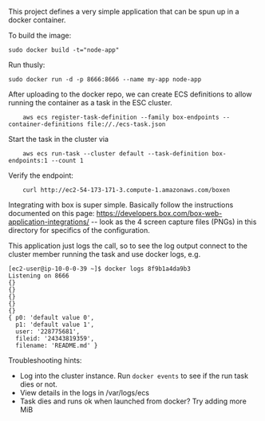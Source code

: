 This project defines a very simple application that can be spun up
in a docker container.

To build the image:

    sudo docker build -t="node-app"

Run thusly:

    sudo docker run -d -p 8666:8666 --name my-app node-app

After uploading to the docker repo, we can create ECS definitions to allow running
the container as a task in the ESC cluster.

		aws ecs register-task-definition --family box-endpoints --container-definitions file://./ecs-task.json

Start the task in the cluster via

		aws ecs run-task --cluster default --task-definition box-endpoints:1 --count 1

Verify the endpoint:

		curl http://ec2-54-173-171-3.compute-1.amazonaws.com/boxen

Integrating with box is super simple. Basically follow the instructions documented on
this page: https://developers.box.com/box-web-application-integrations/ -- look
as the 4 screen capture files (PNGs) in this directory for specifics of the 
configuration.

This application just logs the call, so to see the log output connect to the cluster member
running the task and use docker logs, e.g.

	[ec2-user@ip-10-0-0-39 ~]$ docker logs 8f9b1a4da9b3
	Listening on 8666
	{}
	{}
	{}
	{}
	{}
	{ p0: 'default value 0',
	  p1: 'default value 1',
	  user: '228775681',
	  fileid: '24343819359',
	  filename: 'README.md' }




Troubleshooting hints:

* Log into the cluster instance. Run `docker events` to see if the run task
dies or not.
* View details in the logs in /var/logs/ecs
* Task dies and runs ok when launched from docker? Try adding more MiB

